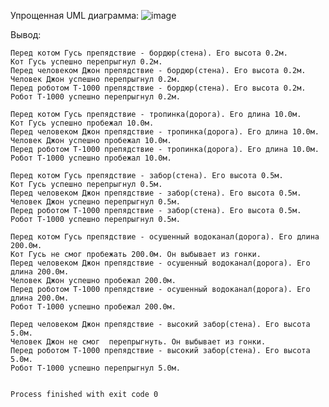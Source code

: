 Упрощенная UML диаграмма:
![image](https://user-images.githubusercontent.com/57148020/103037676-76b90e80-457d-11eb-9e83-7fe128ff3d90.png)

Вывод:

    Перед котом Гусь препядствие - бордюр(стена). Его высота 0.2м.
    Кот Гусь успешно перепрыгнул 0.2м.
    Перед человеком Джон препядствие - бордюр(стена). Его высота 0.2м.
    Человек Джон успешно перепрыгнул 0.2м.
    Перед роботом T-1000 препядствие - бордюр(стена). Его высота 0.2м.
    Робот T-1000 успешно перепрыгнул 0.2м.
    
    Перед котом Гусь препядствие - тропинка(дорога). Его длина 10.0м.
    Кот Гусь успешно пробежал 10.0м.
    Перед человеком Джон препядствие - тропинка(дорога). Его длина 10.0м.
    Человек Джон успешно пробежал 10.0м.
    Перед роботом T-1000 препядствие - тропинка(дорога). Его длина 10.0м.
    Робот T-1000 успешно пробежал 10.0м.
    
    Перед котом Гусь препядствие - забор(стена). Его высота 0.5м.
    Кот Гусь успешно перепрыгнул 0.5м.
    Перед человеком Джон препядствие - забор(стена). Его высота 0.5м.
    Человек Джон успешно перепрыгнул 0.5м.
    Перед роботом T-1000 препядствие - забор(стена). Его высота 0.5м.
    Робот T-1000 успешно перепрыгнул 0.5м.
    
    Перед котом Гусь препядствие - осушенный водоканал(дорога). Его длина 200.0м.
    Кот Гусь не смог пробежать 200.0м. Он выбывает из гонки.
    Перед человеком Джон препядствие - осушенный водоканал(дорога). Его длина 200.0м.
    Человек Джон успешно пробежал 200.0м.
    Перед роботом T-1000 препядствие - осушенный водоканал(дорога). Его длина 200.0м.
    Робот T-1000 успешно пробежал 200.0м.
    
    Перед человеком Джон препядствие - высокий забор(стена). Его высота 5.0м.
    Человек Джон не смог  перепрыгнуть. Он выбывает из гонки.
    Перед роботом T-1000 препядствие - высокий забор(стена). Его высота 5.0м.
    Робот T-1000 успешно перепрыгнул 5.0м.
    
    
    Process finished with exit code 0
